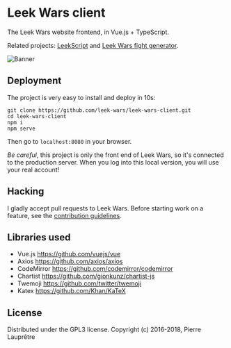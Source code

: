 # Leek Wars client

The Leek Wars website frontend, in Vue.js + TypeScript.

Related projects: [LeekScript](https://github.com/leek-wars/leekscript) and [Leek Wars fight generator](https://github.com/leek-wars/leek-wars-generator).

![Banner](https://github.com/leek-wars/leek-wars-client/blob/master/banner.jpg)

## Deployment

The project is very easy to install and deploy in 10s:
```shell
git clone https://github.com/leek-wars/leek-wars-client.git
cd leek-wars-client
npm i
npm serve
```
Then go to `localhost:8080` in your browser.

*Be careful*, this project is only the front end of Leek Wars, so it's connected to the
production server. When you log into this local version, you will use your real account!

## Hacking
I gladly accept pull requests to Leek Wars. Before starting work on a feature, see the [contribution guidelines](https://github.com/leek-wars/leek-wars-client/blob/master/CONTRIBUTING.md).

## Libraries used

- Vue.js https://github.com/vuejs/vue
- Axios https://github.com/axios/axios
- CodeMirror https://github.com/codemirror/codemirror
- Chartist https://github.com/gionkunz/chartist-js
- Twemoji https://github.com/twitter/twemoji
- Katex https://github.com/Khan/KaTeX

## License

Distributed under the GPL3 license. Copyright (c) 2016-2018, Pierre Lauprêtre
